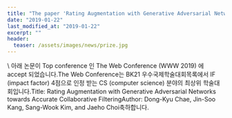 ```yaml
---
title: "The paper 'Rating Augmentation with Generative Adversarial Networks towards Accurate Collaborative Filtering' has been accepted in WWW 2019"
date: "2019-01-22"
last_modified_at: "2019-01-22"
excerpt: ""
header:
  teaser: /assets/images/news/prize.jpg
---
```

\\
아래 논문이 Top conference 인 The Web Conference (WWW 2019) 에 accept 되었습니다.The Web Conference는 BK21 우수국제학술대회목록에서 IF (impact factor) 4점으로 인정 받는 CS (computer science) 분야의 최상위 학술대회입니다.Title: Rating Augmentation with Generative Adversarial Networks towards Accurate Collaborative FilteringAuthor: Dong-Kyu Chae, Jin-Soo Kang, Sang-Wook Kim, and Jaeho Choi축하합니다.